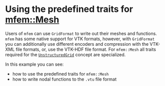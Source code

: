 <!-- SPDX-FileCopyrightText: 2023 Dennis Gläser <dennis.glaeser@iws.uni-stuttgart.de> -->
<!-- SPDX-License-Identifier: CC-BY-4.0 -->

# Using the predefined traits for [mfem::Mesh](https://github.com/mfem/mfem)

Users of `mfem` can use `GridFormat` to write out their meshes and functions.
`mfem` has some native support for VTK formats, however, with `GridFormat` you can additionally use different encoders
and compression with the VTK-XML file formats, or, use the VTK-HDF file format. For `mfem::Mesh` all traits
required for the [`UnstructuredGrid`](../../docs/pages/grid_concepts.md#unstructured-grid)
concept are specialized.

In this example you can see:

- how to use the predefined traits for `mfem::Mesh`
- how to write nodal functions to the `.vtu` file format
